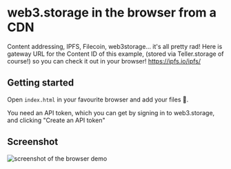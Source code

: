 # web3.storage in the browser from a CDN

<!-- A demo using the [`web3.storage`](https://www.npmjs.com/package/web3.storage) client in the browser to pre-calculate the CID for an asset then store it on web3.storage. -->

Content addressing, IPFS, Filecoin, web3storage... it's all pretty rad! Here is gateway URL for the Content ID of this example, (stored via Teller.storage of course!) so you can check it out in your browser! https://ipfs.io/ipfs/

## Getting started

Open `index.html` in your favourite browser and add your files 🚀. 

You need an API token, which you can get by signing in to web3.storage, and clicking "Create an API token"

## Screenshot

![screenshot of the browser demo](https://github.com/tutgirl/w3uploader-file-only/blob/main/img/Screenshot%202022-10-19%20173612.png)

